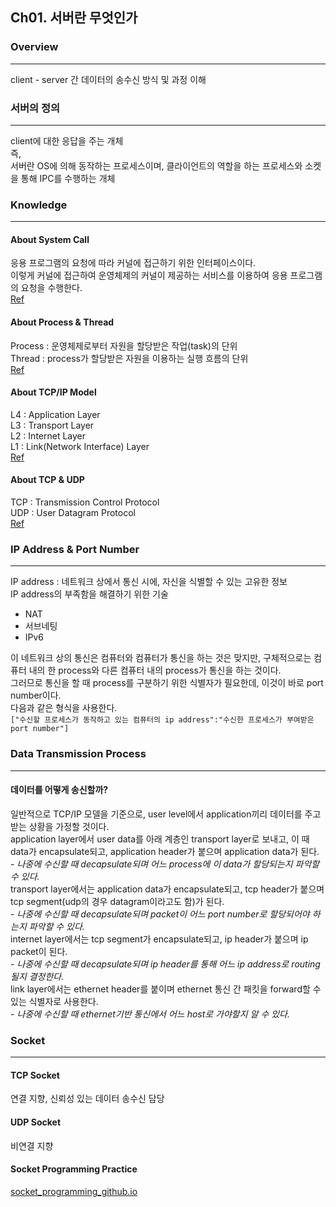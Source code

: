 <div class="markdown-body">
<h2>Ch01. 서버란 무엇인가</h2>
<h3>Overview</h3>
<hr>
<p>client - server 간 데이터의 송수신 방식 및 과정 이해</p>
<h3>서버의 정의</h3>
<hr>
<p>client에 대한 응답을 주는 개체<br>즉,<br>서버란 OS에 의해 동작하는 프로세스이며, 클라이언트의 역할을 하는 프로세스와 소켓을 통해 IPC를 수행하는 개체</p>
<h3>Knowledge</h3>
<hr>
<h4>About System Call</h4>
<p>응용 프로그램의 요청에 따라 커널에 접근하기 위한 인터페이스이다.<br>이렇게 커널에 접근하여 운영체제의 커널이 제공하는 서비스를 이용하여 응용 프로그램의 요청을 수행한다.<br><a href="https://velog.io/@nnnyeong/OS-%EC%8B%9C%EC%8A%A4%ED%85%9C-%EC%BD%9C-System-Call">Ref</a></p>
<h4>About Process &amp; Thread</h4>
<p>Process : 운영체제로부터 자원을 할당받은 작업(task)의 단위<br>Thread : process가 할당받은 자원을 이용하는 실행 흐름의 단위<br><a href="https://velog.io/@aeong98/%EC%9A%B4%EC%98%81%EC%B2%B4%EC%A0%9COS-%ED%94%84%EB%A1%9C%EC%84%B8%EC%8A%A4%EC%99%80-%EC%8A%A4%EB%A0%88%EB%93%9C">Ref</a></p>
<h4>About TCP/IP Model</h4>
<p>L4 : Application Layer<br>L3 : Transport Layer<br>L2 : Internet Layer<br>L1 : Link(Network Interface) Layer<br><a href="https://ariz1623.tistory.com/327">Ref</a></p>
<h4>About TCP &amp; UDP</h4>
<p>TCP : Transmission Control Protocol<br>UDP : User Datagram Protocol<br><a href="https://velog.io/@hidaehyunlee/TCP-%EC%99%80-UDP-%EC%9D%98-%EC%B0%A8%EC%9D%B4">Ref</a></p>
<h3>IP Address &amp; Port Number</h3>
<hr>
<p>IP address : 네트워크 상에서 통신 시에, 자신을 식별할 수 있는 고유한 정보<br>IP address의 부족함을 해결하기 위한 기술</p>
<ul>
<li>NAT</li>
<li>서브네팅</li>
<li>IPv6  </li>
</ul>
<p>이 네트워크 상의 통신은 컴퓨터와 컴퓨터가 통신을 하는 것은 맞지만, 구체적으로는 컴퓨터 내의 한 process와 다른 컴퓨터 내의 process가 통신을 하는 것이다.<br>그러므로 통신을 할 때 process를 구분하기 위한 식별자가 필요한데, 이것이 바로 port number이다. <br>다음과 같은 형식을 사용한다.<br><code>[&quot;수신할 프로세스가 동작하고 있는 컴퓨터의 ip address&quot;:&quot;수신한 프로세스가 부여받은 port number&quot;]</code></p>
<h3>Data Transmission Process</h3>
<hr>
<h4>데이터를 어떻게 송신할까?</h4>
<p>일반적으로 TCP/IP 모델을 기준으로, user level에서 application끼리 데이터를 주고받는 상황을 가정할 것이다.<br>application layer에서 user data를 아래 계층인 transport layer로 보내고, 이 때 data가 encapsulate되고, application header가 붙으며 application data가 된다.<br>- <em>나중에 수신할 때 decapsulate되며 어느 process에 이 data가 할당되는지 파악할 수 있다.</em><br>transport layer에서는 application data가 encapsulate되고, tcp header가 붙으며 tcp segment(udp의 경우 datagram이라고도 함)가 된다.<br>- <em>나중에 수신할 때 decapsulate되며 packet이 어느 port number로 할당되어야 하는지 파악할 수 있다.</em><br>internet layer에서는 tcp segment가 encapsulate되고, ip header가 붙으며 ip packet이 된다.<br>- <em>나중에 수신할 때 decapsulate되며 ip header를 통해 어느 ip address로 routing될지 결정한다.</em><br>link layer에서는 ethernet header를 붙이며 ethernet 통신 간 패킷을 forward할 수 있는 식별자로 사용한다.<br>- <em>나중에 수신할 때 ethernet기반 통신에서 어느 host로 가야할지 알 수 있다.</em></p>
<h3>Socket</h3>
<hr>
<h4>TCP Socket</h4>
<p>연결 지향, 신뢰성 있는 데이터 송수신 담당</p>
<h4>UDP Socket</h4>
<p>비연결 지향</p>
<h4>Socket Programming Practice</h4>
<p><a href="https://github.com/oxdjww/server-study/tree/main/Ch01.%20About%20Server/src">socket_programming_github.io</a></p>
</div>
